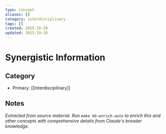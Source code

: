 ```yaml
---
type: concept
aliases: []
category: interdisciplinary
tags: []
created: 2025-10-20
updated: 2025-10-20
---
```


# Synergistic Information

## Category

- Primary: [[Interdisciplinary]]

## Notes

*Extracted from source material. Run `make kb-enrich-auto` to enrich this and other concepts with comprehensive details from Claude's broader knowledge.*
